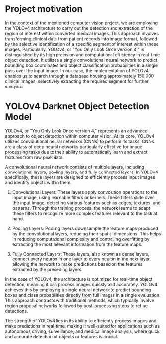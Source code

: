 # Project motivation

In the context of the mentioned computer vision project, we are employing the YOLOv4 architecture to carry out the detection and extraction of the region of interest within converted medical images. This approach involves transforming clinical data from patient records into image format, followed by the selective identification of a specific segment of interest within these images. Particularly, YOLOv4, or "You Only Look Once version 4," is distinguished by its high precision and computational efficiency in real-time object detection. It utilizes a single convolutional neural network to predict bounding box coordinates and object classification probabilities in a single pass over the input image. In our case, the implementation of YOLOv4 enables us to search through a database housing approximately 150,000 clinical images, selectively extracting the required segment for further analysis.

# YOLOv4 Darknet Object Detection Model

YOLOv4, or "You Only Look Once version 4," represents an advanced approach to object detection within computer vision. At its core, YOLOv4 utilizes convolutional neural networks (CNNs) to perform its tasks. CNNs are a class of deep neural networks particularly effective for image processing tasks due to their ability to automatically learn and extract features from raw pixel data.

A convolutional neural network consists of multiple layers, including convolutional layers, pooling layers, and fully connected layers. In YOLOv4 specifically, these layers are designed to efficiently process input images and identify objects within them.

1. Convolutional Layers: These layers apply convolution operations to the input image, using learnable filters or kernels. These filters slide over the input image, detecting various features such as edges, textures, and patterns. Through the training process, the network learns to adapt these filters to recognize more complex features relevant to the task at hand.

2. Pooling Layers: Pooling layers downsample the feature maps produced by the convolutional layers, reducing their spatial dimensions. This helps in reducing computational complexity and controlling overfitting by extracting the most relevant information from the feature maps.

3. Fully Connected Layers: These layers, also known as dense layers, connect every neuron in one layer to every neuron in the next layer, allowing the network to make predictions based on the features extracted by the preceding layers.

In the case of YOLOv4, the architecture is optimized for real-time object detection, meaning it can process images quickly and accurately. YOLOv4 achieves this by employing a single neural network to predict bounding boxes and class probabilities directly from full images in a single evaluation. This approach contrasts with traditional methods, which typically involve region proposal networks followed by post-processing steps to refine detections.

The strength of YOLOv4 lies in its ability to efficiently process images and make predictions in real-time, making it well-suited for applications such as autonomous driving, surveillance, and medical image analysis, where quick and accurate detection of objects or features is crucial.
